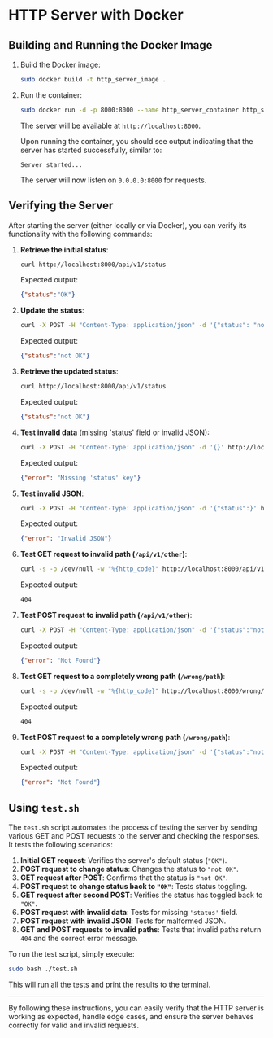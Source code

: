 
# HTTP Server with Docker

## Building and Running the Docker Image

1. Build the Docker image:
   ```bash
   sudo docker build -t http_server_image .
   ```

2. Run the container:
   ```bash
   sudo docker run -d -p 8000:8000 --name http_server_container http_server_image
   ```
   The server will be available at `http://localhost:8000`.

   Upon running the container, you should see output indicating that the server has started successfully, similar to:
   ```
   Server started...
   ```

   The server will now listen on `0.0.0.0:8000` for requests.

## Verifying the Server

After starting the server (either locally or via Docker), you can verify its functionality with the following commands:

1. **Retrieve the initial status**:
   ```bash
   curl http://localhost:8000/api/v1/status
   ```
   Expected output:
   ```json
   {"status":"OK"}
   ```

2. **Update the status**:
   ```bash
   curl -X POST -H "Content-Type: application/json" -d '{"status": "not OK"}' http://localhost:8000/api/v1/status
   ```
   Expected output:
   ```json
   {"status":"not OK"}
   ```

3. **Retrieve the updated status**:
   ```bash
   curl http://localhost:8000/api/v1/status
   ```
   Expected output:
   ```json
   {"status":"not OK"}
   ```

4. **Test invalid data** (missing 'status' field or invalid JSON):
   ```bash
   curl -X POST -H "Content-Type: application/json" -d '{}' http://localhost:8000/api/v1/status
   ```
   Expected output:
   ```json
   {"error": "Missing 'status' key"}
   ```

5. **Test invalid JSON**:
   ```bash
   curl -X POST -H "Content-Type: application/json" -d '{"status":}' http://localhost:8000/api/v1/status
   ```
   Expected output:
   ```json
   {"error": "Invalid JSON"}
   ```

6. **Test GET request to invalid path (`/api/v1/other`)**:
   ```bash
   curl -s -o /dev/null -w "%{http_code}" http://localhost:8000/api/v1/other
   ```
   Expected output:
   ```bash
   404
   ```

7. **Test POST request to invalid path (`/api/v1/other`)**:
   ```bash
   curl -X POST -H "Content-Type: application/json" -d '{"status":"not OK"}' http://localhost:8000/api/v1/other
   ```
   Expected output:
   ```json
   {"error": "Not Found"}
   ```

8. **Test GET request to a completely wrong path (`/wrong/path`)**:
   ```bash
   curl -s -o /dev/null -w "%{http_code}" http://localhost:8000/wrong/path
   ```
   Expected output:
   ```bash
   404
   ```

9. **Test POST request to a completely wrong path (`/wrong/path`)**:
   ```bash
   curl -X POST -H "Content-Type: application/json" -d '{"status":"not OK"}' http://localhost:8000/wrong/path
   ```
   Expected output:
   ```json
   {"error": "Not Found"}
   ```

## Using `test.sh`

The `test.sh` script automates the process of testing the server by sending various GET and POST requests to the server and checking the responses. It tests the following scenarios:

1. **Initial GET request**: Verifies the server's default status (`"OK"`).
2. **POST request to change status**: Changes the status to `"not OK"`.
3. **GET request after POST**: Confirms that the status is `"not OK"`.
4. **POST request to change status back to `"OK"`**: Tests status toggling.
5. **GET request after second POST**: Verifies the status has toggled back to `"OK"`.
6. **POST request with invalid data**: Tests for missing `'status'` field.
7. **POST request with invalid JSON**: Tests for malformed JSON.
8. **GET and POST requests to invalid paths**: Tests that invalid paths return `404` and the correct error message.

To run the test script, simply execute:

```bash
sudo bash ./test.sh
```

This will run all the tests and print the results to the terminal.

---

By following these instructions, you can easily verify that the HTTP server is working as expected, handle edge cases, and ensure the server behaves correctly for valid and invalid requests.

